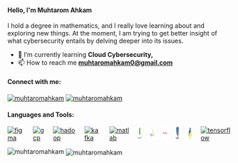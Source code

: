 <h4 align="left">Hello, I'm Muhtarom Ahkam</h4>
<p align="left">I hold a degree in mathematics, and I really love learning about and exploring new things. At the moment, I am trying to get better insight of what cybersecurity entails by delving deeper into its issues.</p>

- 🌱 I’m currently learning **Cloud Cybersecurity,**
- 📫 How to reach me **muhtaromahkam0@gmail.com**

<h4 align="left">Connect with me:</h3>
<p align="left">
<a href="https://linkedin.com/in/muhtaromahkam" target="blank"><img align="center" src="https://raw.githubusercontent.com/rahuldkjain/github-profile-readme-generator/master/src/images/icons/Social/linked-in-alt.svg" alt="muhtaromahkam" height="30" width="40" /></a>
<a href="https://medium.com/muhtaromahkam" target="blank"><img align="center" src="https://raw.githubusercontent.com/rahuldkjain/github-profile-readme-generator/master/src/images/icons/Social/medium.svg" alt="muhtaromahkam" height="30" width="40" /></a>
</p>

<h4 align="left">Languages and Tools:</h3>
<p align="left" style="display: flex; gap: 20px;">
  <a href="https://www.figma.com/" target="_blank" rel="noreferrer">
    <img src="https://www.vectorlogo.zone/logos/figma/figma-icon.svg" alt="figma" width="30" height="30"/>
  </a>
  <a href="https://cloud.google.com" target="_blank" rel="noreferrer">
    <img src="https://www.vectorlogo.zone/logos/google_cloud/google_cloud-icon.svg" alt="gcp" width="30" height="30"/>
  </a>
  <a href="https://hadoop.apache.org/" target="_blank" rel="noreferrer">
    <img src="https://www.vectorlogo.zone/logos/apache_hadoop/apache_hadoop-icon.svg" alt="hadoop" width="30" height="30"/>
  </a>
  <a href="https://kafka.apache.org/" target="_blank" rel="noreferrer">
    <img src="https://www.vectorlogo.zone/logos/apache_kafka/apache_kafka-icon.svg" alt="kafka" width="30" height="30"/>
  </a>
  <a href="https://www.mathworks.com/" target="_blank" rel="noreferrer">
    <img src="https://upload.wikimedia.org/wikipedia/commons/2/21/Matlab_Logo.png" alt="matlab" width="30" height="30"/>
  </a>
  <a href="https://www.mongodb.com/" target="_blank" rel="noreferrer">
    <img src="https://raw.githubusercontent.com/devicons/devicon/master/icons/mongodb/mongodb-original-wordmark.svg" alt="mongodb" width="30" height="30"/>
  </a>
  <a href="https://www.mysql.com/" target="_blank" rel="noreferrer">
    <img src="https://raw.githubusercontent.com/devicons/devicon/master/icons/mysql/mysql-original-wordmark.svg" alt="mysql" width="30" height="30"/>
  </a>
  <a href="https://www.oracle.com/" target="_blank" rel="noreferrer">
    <img src="https://raw.githubusercontent.com/devicons/devicon/master/icons/oracle/oracle-original.svg" alt="oracle" width="30" height="30"/>
  </a>
  <a href="https://www.postgresql.org" target="_blank" rel="noreferrer">
    <img src="https://raw.githubusercontent.com/devicons/devicon/master/icons/postgresql/postgresql-original-wordmark.svg" alt="postgresql" width="30" height="30"/>
  </a>
  <a href="https://www.python.org" target="_blank" rel="noreferrer">
    <img src="https://raw.githubusercontent.com/devicons/devicon/master/icons/python/python-original.svg" alt="python" width="30" height="30"/>
  </a>
  <a href="https://www.tensorflow.org" target="_blank" rel="noreferrer">
    <img src="https://www.vectorlogo.zone/logos/tensorflow/tensorflow-icon.svg" alt="tensorflow" width="30" height="30"/>
  </a>
</p>

<p><img align="left" src="https://github-readme-stats.vercel.app/api/top-langs?username=muhtaromahkam&show_icons=true&theme=dark&locale=en&layout=compact" alt="muhtaromahkam" /></p>

<p>&nbsp;<img align="center" src="https://github-readme-stats.vercel.app/api?username=muhtaromahkam&show_icons=true&theme=dark&locale=en" alt="muhtaromahkam" /></p>
